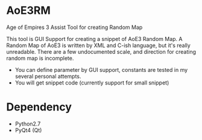 AoE3RM
======
Age of Empires 3 Assist Tool for creating Random Map

This tool is GUI Support for creating a snippet of AoE3 Random Map.
A Random Map of AoE3 is written by XML and C-ish language, but it's really unreadable.
There are a few undocumented scale, and direction for creating random map is incomplete.

* You can define parameter by GUI support, constants are tested in my several personal attempts.
* You will get snippet code (currently support for small snippet)

Dependency
==========
* Python2.7
* PyQt4 (Qt)
